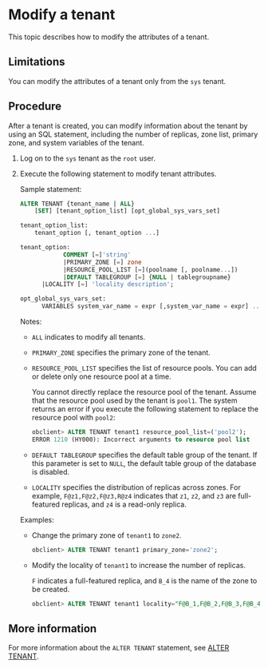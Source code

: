 # Modify a tenant

This topic describes how to modify the attributes of a tenant.

## Limitations

You can modify the attributes of a tenant only from the `sys` tenant.

## Procedure

After a tenant is created, you can modify information about the tenant by using an SQL statement, including the number of replicas, zone list, primary zone, and system variables of the tenant.

1. Log on to the `sys` tenant as the `root` user.

2. Execute the following statement to modify tenant attributes.

   Sample statement:

   ```sql
   ALTER TENANT {tenant_name | ALL}
       [SET] [tenant_option_list] [opt_global_sys_vars_set]

   tenant_option_list:
       tenant_option [, tenant_option ...]

   tenant_option:
               COMMENT [=]'string'
               |PRIMARY_ZONE [=] zone
               |RESOURCE_POOL_LIST [=](poolname [, poolname...])
               |DEFAULT TABLEGROUP [=] {NULL | tablegroupname}
         |LOCALITY [=] 'locality description';

   opt_global_sys_vars_set:
         VARIABLES system_var_name = expr [,system_var_name = expr] ...
   ```

   Notes:

   * `ALL` indicates to modify all tenants.

   * `PRIMARY_ZONE` specifies the primary zone of the tenant.

   * `RESOURCE_POOL_LIST` specifies the list of resource pools. You can add or delete only one resource pool at a time.

      You cannot directly replace the resource pool of the tenant. Assume that the resource pool used by the tenant is `pool1`. The system returns an error if you execute the following statement to replace the resource pool with `pool2`:

      ```sql
      obclient> ALTER TENANT tenant1 resource_pool_list=('pool2');
      ERROR 1210 (HY000): Incorrect arguments to resource pool list
      ```

   * `DEFAULT TABLEGROUP` specifies the default table group of the tenant. If this parameter is set to `NULL`, the default table group of the database is disabled.

   * `LOCALITY` specifies the distribution of replicas across zones. For example, `F@z1,F@z2,F@z3,R@z4` indicates that `z1`, `z2`, and `z3` are full-featured replicas, and `z4` is a read-only replica.

   Examples:

   * Change the primary zone of `tenant1` to `zone2`.

      ```sql
      obclient> ALTER TENANT tenant1 primary_zone='zone2';
      ```

   * Modify the locality of `tenant1` to increase the number of replicas.

      `F` indicates a full-featured replica, and `B_4` is the name of the zone to be created.

      ```sql
      obclient> ALTER TENANT tenant1 locality="F@B_1,F@B_2,F@B_3,F@B_4"
      ```

## More information

For more information about the `ALTER TENANT` statement, see [ALTER TENANT](../../../4.development-reference/1.sql-syntax/1.system-tenants/5.alter-tenant.md).
